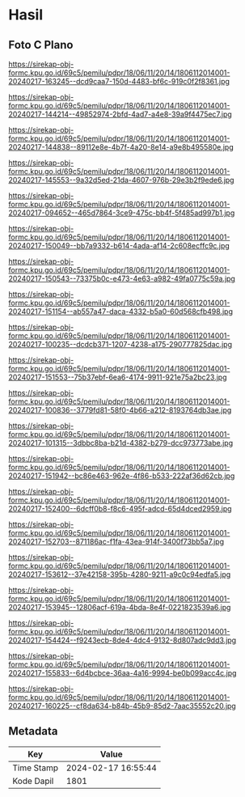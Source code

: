 # Hasil

## Foto C Plano

https://sirekap-obj-formc.kpu.go.id/69c5/pemilu/pdpr/18/06/11/20/14/1806112014001-20240217-163245--dcd9caa7-150d-4483-bf6c-919c0f2f8361.jpg

https://sirekap-obj-formc.kpu.go.id/69c5/pemilu/pdpr/18/06/11/20/14/1806112014001-20240217-144214--49852974-2bfd-4ad7-a4e8-39a9f4475ec7.jpg

https://sirekap-obj-formc.kpu.go.id/69c5/pemilu/pdpr/18/06/11/20/14/1806112014001-20240217-144838--89112e8e-4b7f-4a20-8e14-a9e8b495580e.jpg

https://sirekap-obj-formc.kpu.go.id/69c5/pemilu/pdpr/18/06/11/20/14/1806112014001-20240217-145553--9a32d5ed-21da-4607-976b-29e3b2f9ede6.jpg

https://sirekap-obj-formc.kpu.go.id/69c5/pemilu/pdpr/18/06/11/20/14/1806112014001-20240217-094652--465d7864-3ce9-475c-bb4f-5f485ad997b1.jpg

https://sirekap-obj-formc.kpu.go.id/69c5/pemilu/pdpr/18/06/11/20/14/1806112014001-20240217-150049--bb7a9332-b614-4ada-af14-2c608ecffc9c.jpg

https://sirekap-obj-formc.kpu.go.id/69c5/pemilu/pdpr/18/06/11/20/14/1806112014001-20240217-150543--73375b0c-e473-4e63-a982-49fa0775c59a.jpg

https://sirekap-obj-formc.kpu.go.id/69c5/pemilu/pdpr/18/06/11/20/14/1806112014001-20240217-151154--ab557a47-daca-4332-b5a0-60d568cfb498.jpg

https://sirekap-obj-formc.kpu.go.id/69c5/pemilu/pdpr/18/06/11/20/14/1806112014001-20240217-100235--dcdcb371-1207-4238-a175-290777825dac.jpg

https://sirekap-obj-formc.kpu.go.id/69c5/pemilu/pdpr/18/06/11/20/14/1806112014001-20240217-151553--75b37ebf-6ea6-4174-9911-921e75a2bc23.jpg

https://sirekap-obj-formc.kpu.go.id/69c5/pemilu/pdpr/18/06/11/20/14/1806112014001-20240217-100836--3779fd81-58f0-4b66-a212-8193764db3ae.jpg

https://sirekap-obj-formc.kpu.go.id/69c5/pemilu/pdpr/18/06/11/20/14/1806112014001-20240217-101315--3dbbc8ba-b21d-4382-b279-dcc973773abe.jpg

https://sirekap-obj-formc.kpu.go.id/69c5/pemilu/pdpr/18/06/11/20/14/1806112014001-20240217-151942--bc86e463-962e-4f86-b533-222af36d62cb.jpg

https://sirekap-obj-formc.kpu.go.id/69c5/pemilu/pdpr/18/06/11/20/14/1806112014001-20240217-152400--6dcff0b8-f8c6-495f-adcd-65d4dced2959.jpg

https://sirekap-obj-formc.kpu.go.id/69c5/pemilu/pdpr/18/06/11/20/14/1806112014001-20240217-152703--871186ac-f1fa-43ea-914f-3400f73bb5a7.jpg

https://sirekap-obj-formc.kpu.go.id/69c5/pemilu/pdpr/18/06/11/20/14/1806112014001-20240217-153612--37e42158-395b-4280-9211-a9c0c94edfa5.jpg

https://sirekap-obj-formc.kpu.go.id/69c5/pemilu/pdpr/18/06/11/20/14/1806112014001-20240217-153945--12806acf-619a-4bda-8e4f-0221823539a6.jpg

https://sirekap-obj-formc.kpu.go.id/69c5/pemilu/pdpr/18/06/11/20/14/1806112014001-20240217-154424--f9243ecb-8de4-4dc4-9132-8d807adc9dd3.jpg

https://sirekap-obj-formc.kpu.go.id/69c5/pemilu/pdpr/18/06/11/20/14/1806112014001-20240217-155833--6d4bcbce-36aa-4a16-9994-be0b099acc4c.jpg

https://sirekap-obj-formc.kpu.go.id/69c5/pemilu/pdpr/18/06/11/20/14/1806112014001-20240217-160225--cf8da634-b84b-45b9-85d2-7aac35552c20.jpg


## Metadata

| Key        | Value               |
| ---------- | ------------------- |
| Time Stamp | 2024-02-17 16:55:44 |
| Kode Dapil | 1801                |



